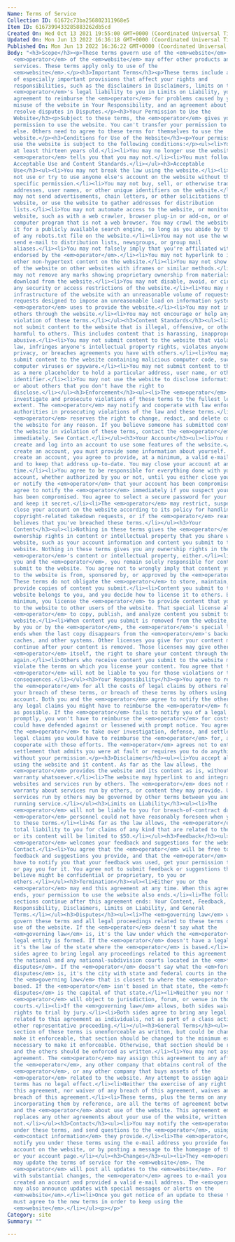 ```yaml
---
Name: Terms of Service
Collection ID: 61672c73ba256802311968e5
Item ID: 6167399433285883262db5cd
Created On: Wed Oct 13 2021 19:55:00 GMT+0000 (Coordinated Universal Time)
Updated On: Mon Jun 13 2022 16:36:18 GMT+0000 (Coordinated Universal Time)
Published On: Mon Jun 13 2022 16:36:22 GMT+0000 (Coordinated Universal Time)
Body: "<h3>Scope</h3><p>These terms govern use of the <em>website</em>. The
  <em>operator</em> of the <em>website</em> may offer other products and
  services. These terms apply only to use of the
  <em>website</em>.</p><h3>Important Terms</h3><p>These terms include a number
  of especially important provisions that affect your rights and
  responsibilities, such as the disclaimers in Disclaimers, limits on the
  <em>operator</em>'s legal liability to you in Limits on Liability, your
  agreement to reimburse the <em>operator</em> for problems caused by your
  misuse of the website in Your Responsibility, and an agreement about how to
  resolve disputes in Disputes.</p><h3>Your Permission to Use the
  Website</h3><p>Subject to these terms, the <em>operator</em> gives you
  permission to use the website. You can't transfer your permission to anyone
  else. Others need to agree to these terms for themselves to use the
  website.</p><h3>Conditions for Use of the Website</h3><p>Your permission to
  use the website is subject to the following conditions:</p><ul><li>You must be
  at least thirteen years old.</li><li>You may no longer use the website if the
  <em>operator</em> tells you that you may not.</li><li>You must follow
  Acceptable Use and Content Standards.</li></ul><h3>Acceptable
  Use</h3><ul><li>You may not break the law using the website.</li><li>You may
  not use or try to use anyone else's account on the website without their
  specific permission.</li><li>You may not buy, sell, or otherwise trade in
  addresses, user names, or other unique identifiers on the website.</li><li>You
  may not send advertisements, chain letters, or other solicitations through the
  website, or use the website to gather addresses for distribution
  lists.</li><li>You may not automate access to the website, or monitor the
  website, such as with a web crawler, browser plug-in or add-on, or other
  computer program that is not a web browser. You may crawl the website to index
  it for a publicly available search engine, so long as you abide by the rules
  of any robots.txt file on the website.</li><li>You may not use the website to
  send e-mail to distribution lists, newsgroups, or group mail
  aliases.</li><li>You may not falsely imply that you're affiliated with or
  endorsed by the <em>operator</em>.</li><li>You may not hyperlink to images or
  other non-hypertext content on the website.</li><li>You may not show any part
  of the website on other websites with iframes or similar methods.</li><li>You
  may not remove any marks showing proprietary ownership from materials you
  download from the website.</li><li>You may not disable, avoid, or circumvent
  any security or access restrictions of the website.</li><li>You may not strain
  infrastructure of the website with an unreasonable volume of requests, or
  requests designed to impose an unreasonable load on information systems the
  <em>operator</em> uses to provide the website.</li><li>You may not impersonate
  others through the website.</li><li>You may not encourage or help anyone in
  violation of these terms.</li></ul><h3>Content Standards</h3><ul><li>You may
  not submit content to the website that is illegal, offensive, or otherwise
  harmful to others. This includes content that is harassing, inappropriate, or
  abusive.</li><li>You may not submit content to the website that violates the
  law, infringes anyone's intellectual property rights, violates anyone's
  privacy, or breaches agreements you have with others.</li><li>You may not
  submit content to the website containing malicious computer code, such as
  computer viruses or spyware.</li><li>You may not submit content to the website
  as a mere placeholder to hold a particular address, user name, or other unique
  identifier.</li><li>You may not use the website to disclose information from
  or about others that you don't have the right to
  disclose.</li></ul><h3>Enforcement</h3><ul><li>The <em>operator</em> may
  investigate and prosecute violations of these terms to the fullest legal
  extent. The <em>operator</em> may notify and cooperate with law enforcement
  authorities in prosecuting violations of the law and these terms.</li><li>The
  <em>operator</em> reserves the right to change, redact, and delete content on
  the website for any reason. If you believe someone has submitted content to
  the website in violation of these terms, contact the <em>operator</em>
  immediately. See Contact.</li></ul><h3>Your Account</h3><ul><li>You must
  create and log into an account to use some features of the website.</li><li>To
  create an account, you must provide some information about yourself. If you
  create an account, you agree to provide, at a minimum, a valid e-mail address,
  and to keep that address up-to-date. You may close your account at any
  time.</li><li>You agree to be responsible for everything done with your
  account, whether authorized by you or not, until you either close your account
  or notify the <em>operator</em> that your account has been compromised. You
  agree to notify the <em>operator</em> immediately if you suspect your account
  has been compromised. You agree to select a secure password for your account,
  and keep it secret.</li><li>The <em>operator</em> may restrict, suspend, or
  close your account on the website according to its policy for handling
  copyright-related takedown requests, or if the <em>operator</em> reasonably
  believes that you've breached these terms.</li></ul><h3>Your
  Content</h3><ul><li>Nothing in these terms gives the <em>operator</em> any
  ownership rights in content or intellectual property that you share with the
  website, such as your account information and content you submit to the
  website. Nothing in these terms gives you any ownership rights in the
  <em>operator</em>'s content or intellectual property, either.</li><li>Between
  you and the <em>operator</em>, you remain solely responsible for content you
  submit to the website. You agree not to wrongly imply that content you submit
  to the website is from, sponsored by, or approved by the <em>operator</em>.
  These terms do not obligate the <em>operator</em> to store, maintain, or
  provide copies of content you submit.</li><li>Content you submit to the
  website belongs to you, and you decide how to license it to others. But at a
  minimum, you license the <em>operator</em> to provide content that you submit
  to the website to other users of the website. That special license allows the
  <em>operator</em> to copy, publish, and analyze content you submit to the
  website.</li><li>When content you submit is removed from the website, whether
  by you or by the <em>operator</em>, the <em>operator</em>'s special license
  ends when the last copy disappears from the <em>operator</em>'s backups,
  caches, and other systems. Other licenses you give for your content may
  continue after your content is removed. Those licenses may give others, or the
  <em>operator</em> itself, the right to share your content through the website
  again.</li><li>Others who receive content you submit to the website may
  violate the terms on which you license your content. You agree that the
  <em>operator</em> will not be liable to you for those violations or their
  consequences.</li></ul><h3>Your Responsibility</h3><p>You agree to reimburse
  the <em>operator</em> for all the costs of legal claims by others related to
  your breach of these terms, or breach of these terms by others using your
  account. Both you and the <em>operator</em> agree to notify the other side of
  any legal claims you might have to reimburse the <em>operator</em> for as soon
  as possible. If the <em>operator</em> fails to notify you of a legal claim
  promptly, you won't have to reimburse the <em>operator</em> for costs that you
  could have defended against or lessened with prompt notice. You agree to allow
  the <em>operator</em> to take over investigation, defense, and settlement of
  legal claims you would have to reimburse the <em>operator</em> for, and to
  cooperate with those efforts. The <em>operator</em> agrees not to enter any
  settlement that admits you were at fault or requires you to do anything
  without your permission.</p><h3>Disclaimers</h3><ul><li>You accept all risk of
  using the website and it content. As far as the law allows, the
  <em>operator</em> provides the website and its content as is, without any
  warranty whatsoever.</li><li>The website may hyperlink to and integrate
  websites and services run by others. The <em>operator</em> does not make any
  warranty about services run by others, or content they may provide. Use of
  services run by others may be governed by other terms between you and the one
  running service.</li></ul><h3>Limits on Liability</h3><ul><li>The
  <em>operator</em> will not be liable to you for breach-of-contract damages
  <em>operator</em> personnel could not have reasonably foreseen when you agreed
  to these terms.</li><li>As far as the law allows, the <em>operator</em>'s
  total liability to you for claims of any kind that are related to the website
  or its content will be limited to $50.</li></ul><h3>Feedback</h3><ul><li>The
  <em>operator</em> welcomes your feedback and suggestions for the website. See
  Contact.</li><li>You agree that the <em>operator</em> will be free to act on
  feedback and suggestions you provide, and that the <em>operator</em> won't
  have to notify you that your feedback was used, get your permission to use it,
  or pay you for it. You agree not to submit feedback or suggestions that you
  believe might be confidential or proprietary, to you or
  others.</li></ul><h3>Termination</h3><ul><li>Either you or the
  <em>operator</em> may end this agreement at any time. When this agreement
  ends, your permission to use the website also ends.</li><li>The following
  sections continue after this agreement ends: Your Content, Feedback, Your
  Responsibility, Disclaimers, Limits on Liability, and General
  Terms.</li></ul><h3>Disputes</h3><ul><li>The <em>governing law</em> will
  govern these terms and all legal proceedings related to these terms or your
  use of the website. If the <em>operator</em> doesn't say what the
  <em>governing law</em> is, it's the law under which the <em>operator</em>'s
  legal entity is formed. If the <em>operator</em> doesn't have a legal entity,
  it's the law of the state where the <em>operator</em> is based.</li><li>Both
  sides agree to bring legal any proceedings related to this agreement only in
  the national and any national-subdivision courts located in the <em>forum for
  disputes</em>. If the <em>operator</em> doesn't say what the <em>forum for
  disputes</em> is, it's the city with state and federal courts in the state of
  the <em>governing law</em> that is closest to where the <em>operator</em> is
  based. If the <em>operator</em> isn't based in that state, the <em>forum for
  disputes</em> is the capital of that state.</li><li>Neither you nor the
  <em>operator</em> will object to jurisdiction, forum, or venue in those
  courts.</li><li>If the <em>governing law</em> allows, both sides waive their
  rights to trial by jury.</li><li>Both sides agree to bring any legal claims
  related to this agreement as individuals, not as part of a class action or
  other representative proceeding.</li></ul><h3>General Terms</h3><ul><li>If a
  section of these terms is unenforceable as written, but could be changed to
  make it enforceable, that section should be changed to the minimum extent
  necessary to make it enforceable. Otherwise, that section should be removed,
  and the others should be enforced as written.</li><li>You may not assign this
  agreement. The <em>operator</em> may assign this agreement to any affiliate of
  the <em>operator</em>, any other company that obtains control of the
  <em>operator</em>, or any other company that buys assets of the
  <em>operator</em> related to the website. Any attempt to assign against these
  terms has no legal effect.</li><li>Neither the exercise of any right under
  this agreement, nor waiver of any breach of this agreement, waives any other
  breach of this agreement.</li><li>These terms, plus the terms on any page
  incorporating them by reference, are all the terms of agreement between you
  and the <em>operator</em> about use of the website. This agreement entirely
  replaces any other agreements about your use of the website, written or
  not.</li></ul><h3>Contact</h3><ul><li>You may notify the <em>operator</em>
  under these terms, and send questions to the <em>operator</em>, using the
  <em>contact information</em> they provide.</li><li>The <em>operator</em> may
  notify you under these terms using the e-mail address you provide for your
  account on the website, or by posting a message to the homepage of the website
  or your account page.</li></ul><h3>Changes</h3><ul><li>They <em>operator</em>
  may update the terms of service for the <em>website</em>. The
  <em>operator</em> will post all updates to the <em>website</em>. For updates
  with substantial changes, the <em>operator</em> agrees to e-mail you if you've
  created an account and provided a valid e-mail address. The <em>operator</em>
  may also announce updates with special messages or alerts on the
  <em>website</em>.</li><li>Once you get notice of an update to these terms, you
  must agree to the new terms in order to keep using the
  <em>website</em>.</li></ul><p>‍</p>"
Category: site
Summary: ""

---
```

